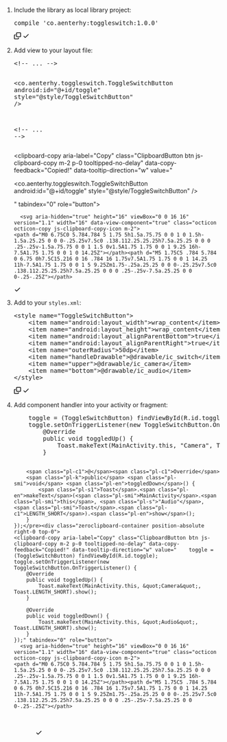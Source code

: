 <ol dir="auto">
<li>
<p dir="auto">Include the library as local library project:</p>
<div class="highlight highlight-source-groovy notranslate position-relative overflow-auto" dir="auto"><pre>compile <span class="pl-s"><span class="pl-pds">'</span>co.aenterhy:toggleswitch:1.0.0<span class="pl-pds">'</span></span></pre><div class="zeroclipboard-container position-absolute right-0 top-0">
    <clipboard-copy aria-label="Copy" class="ClipboardButton btn js-clipboard-copy m-2 p-0 tooltipped-no-delay" data-copy-feedback="Copied!" data-tooltip-direction="w" value="compile 'co.aenterhy:toggleswitch:1.0.0'" tabindex="0" role="button">
      <svg aria-hidden="true" height="16" viewBox="0 0 16 16" version="1.1" width="16" data-view-component="true" class="octicon octicon-copy js-clipboard-copy-icon m-2">
    <path d="M0 6.75C0 5.784.784 5 1.75 5h1.5a.75.75 0 0 1 0 1.5h-1.5a.25.25 0 0 0-.25.25v7.5c0 .138.112.25.25.25h7.5a.25.25 0 0 0 .25-.25v-1.5a.75.75 0 0 1 1.5 0v1.5A1.75 1.75 0 0 1 9.25 16h-7.5A1.75 1.75 0 0 1 0 14.25Z"></path><path d="M5 1.75C5 .784 5.784 0 6.75 0h7.5C15.216 0 16 .784 16 1.75v7.5A1.75 1.75 0 0 1 14.25 11h-7.5A1.75 1.75 0 0 1 5 9.25Zm1.75-.25a.25.25 0 0 0-.25.25v7.5c0 .138.112.25.25.25h7.5a.25.25 0 0 0 .25-.25v-7.5a.25.25 0 0 0-.25-.25Z"></path>
</svg>
      <svg aria-hidden="true" height="16" viewBox="0 0 16 16" version="1.1" width="16" data-view-component="true" class="octicon octicon-check js-clipboard-check-icon color-fg-success d-none m-2">
    <path d="M13.78 4.22a.75.75 0 0 1 0 1.06l-7.25 7.25a.75.75 0 0 1-1.06 0L2.22 9.28a.751.751 0 0 1 .018-1.042.751.751 0 0 1 1.042-.018L6 10.94l6.72-6.72a.75.75 0 0 1 1.06 0Z"></path>
</svg>
    </clipboard-copy>
  </div></div>
</li>
<li>
<p dir="auto">Add view to your layout file:</p>
<div class="highlight highlight-text-xml notranslate position-relative overflow-auto" dir="auto"><pre><span class="pl-c"><span class="pl-c">&lt;!--</span> ... <span class="pl-c">--&gt;</span></span>

&lt;<span class="pl-ent">co</span>.aenterhy.toggleswitch.ToggleSwitchButton
    <span class="pl-e">android</span><span class="pl-e">:</span><span class="pl-e">id</span>=<span class="pl-s"><span class="pl-pds">"</span>@+id/toggle<span class="pl-pds">"</span></span>
    <span class="pl-e">style</span>=<span class="pl-s"><span class="pl-pds">"</span>@style/ToggleSwitchButton<span class="pl-pds">"</span></span> /&gt;

<span class="pl-c"><span class="pl-c">&lt;!--</span> ... <span class="pl-c">--&gt;</span></span></pre><div class="zeroclipboard-container position-absolute right-0 top-0">
    <clipboard-copy aria-label="Copy" class="ClipboardButton btn js-clipboard-copy m-2 p-0 tooltipped-no-delay" data-copy-feedback="Copied!" data-tooltip-direction="w" value="<!-- ... -->

<co.aenterhy.toggleswitch.ToggleSwitchButton
    android:id=&quot;@+id/toggle&quot;
    style=&quot;@style/ToggleSwitchButton&quot; />

<!-- ... -->" tabindex="0" role="button">
      <svg aria-hidden="true" height="16" viewBox="0 0 16 16" version="1.1" width="16" data-view-component="true" class="octicon octicon-copy js-clipboard-copy-icon m-2">
    <path d="M0 6.75C0 5.784.784 5 1.75 5h1.5a.75.75 0 0 1 0 1.5h-1.5a.25.25 0 0 0-.25.25v7.5c0 .138.112.25.25.25h7.5a.25.25 0 0 0 .25-.25v-1.5a.75.75 0 0 1 1.5 0v1.5A1.75 1.75 0 0 1 9.25 16h-7.5A1.75 1.75 0 0 1 0 14.25Z"></path><path d="M5 1.75C5 .784 5.784 0 6.75 0h7.5C15.216 0 16 .784 16 1.75v7.5A1.75 1.75 0 0 1 14.25 11h-7.5A1.75 1.75 0 0 1 5 9.25Zm1.75-.25a.25.25 0 0 0-.25.25v7.5c0 .138.112.25.25.25h7.5a.25.25 0 0 0 .25-.25v-7.5a.25.25 0 0 0-.25-.25Z"></path>
</svg>
      <svg aria-hidden="true" height="16" viewBox="0 0 16 16" version="1.1" width="16" data-view-component="true" class="octicon octicon-check js-clipboard-check-icon color-fg-success d-none m-2">
    <path d="M13.78 4.22a.75.75 0 0 1 0 1.06l-7.25 7.25a.75.75 0 0 1-1.06 0L2.22 9.28a.751.751 0 0 1 .018-1.042.751.751 0 0 1 1.042-.018L6 10.94l6.72-6.72a.75.75 0 0 1 1.06 0Z"></path>
</svg>
    </clipboard-copy>
  </div></div>
</li>
<li>
<p dir="auto">Add to your <code>styles.xml</code>:</p>
<div class="highlight highlight-text-xml notranslate position-relative overflow-auto" dir="auto"><pre>&lt;<span class="pl-ent">style</span> <span class="pl-e">name</span>=<span class="pl-s"><span class="pl-pds">"</span>ToggleSwitchButton<span class="pl-pds">"</span></span>&gt;
    &lt;<span class="pl-ent">item</span> <span class="pl-e">name</span>=<span class="pl-s"><span class="pl-pds">"</span>android:layout_width<span class="pl-pds">"</span></span>&gt;wrap_content&lt;/<span class="pl-ent">item</span>&gt;
    &lt;<span class="pl-ent">item</span> <span class="pl-e">name</span>=<span class="pl-s"><span class="pl-pds">"</span>android:layout_height<span class="pl-pds">"</span></span>&gt;wrap_content&lt;/<span class="pl-ent">item</span>&gt;
    &lt;<span class="pl-ent">item</span> <span class="pl-e">name</span>=<span class="pl-s"><span class="pl-pds">"</span>android:layout_alignParentBottom<span class="pl-pds">"</span></span>&gt;true&lt;/<span class="pl-ent">item</span>&gt;
    &lt;<span class="pl-ent">item</span> <span class="pl-e">name</span>=<span class="pl-s"><span class="pl-pds">"</span>android:layout_alignParentRight<span class="pl-pds">"</span></span>&gt;true&lt;/<span class="pl-ent">item</span>&gt;
    &lt;<span class="pl-ent">item</span> <span class="pl-e">name</span>=<span class="pl-s"><span class="pl-pds">"</span>outerRadius<span class="pl-pds">"</span></span>&gt;50dp&lt;/<span class="pl-ent">item</span>&gt;
    &lt;<span class="pl-ent">item</span> <span class="pl-e">name</span>=<span class="pl-s"><span class="pl-pds">"</span>handleDrawable<span class="pl-pds">"</span></span>&gt;@drawable/ic_switch&lt;/<span class="pl-ent">item</span>&gt;
    &lt;<span class="pl-ent">item</span> <span class="pl-e">name</span>=<span class="pl-s"><span class="pl-pds">"</span>upper<span class="pl-pds">"</span></span>&gt;@drawable/ic_camera&lt;/<span class="pl-ent">item</span>&gt;
    &lt;<span class="pl-ent">item</span> <span class="pl-e">name</span>=<span class="pl-s"><span class="pl-pds">"</span>bottom<span class="pl-pds">"</span></span>&gt;@drawable/ic_audio&lt;/<span class="pl-ent">item</span>&gt;
&lt;/<span class="pl-ent">style</span>&gt;</pre><div class="zeroclipboard-container position-absolute right-0 top-0">
    <clipboard-copy aria-label="Copy" class="ClipboardButton btn js-clipboard-copy m-2 p-0 tooltipped-no-delay" data-copy-feedback="Copied!" data-tooltip-direction="w" value="
<style name=&quot;ToggleSwitchButton&quot;>
    <item name=&quot;android:layout_width&quot;>wrap_content</item>
    <item name=&quot;android:layout_height&quot;>wrap_content</item>
    <item name=&quot;android:layout_alignParentBottom&quot;>true</item>
    <item name=&quot;android:layout_alignParentRight&quot;>true</item>
    <item name=&quot;outerRadius&quot;>50dp</item>
    <item name=&quot;handleDrawable&quot;>@drawable/ic_switch</item>
    <item name=&quot;upper&quot;>@drawable/ic_camera</item>
    <item name=&quot;bottom&quot;>@drawable/ic_audio</item>
</style>" tabindex="0" role="button">
      <svg aria-hidden="true" height="16" viewBox="0 0 16 16" version="1.1" width="16" data-view-component="true" class="octicon octicon-copy js-clipboard-copy-icon m-2">
    <path d="M0 6.75C0 5.784.784 5 1.75 5h1.5a.75.75 0 0 1 0 1.5h-1.5a.25.25 0 0 0-.25.25v7.5c0 .138.112.25.25.25h7.5a.25.25 0 0 0 .25-.25v-1.5a.75.75 0 0 1 1.5 0v1.5A1.75 1.75 0 0 1 9.25 16h-7.5A1.75 1.75 0 0 1 0 14.25Z"></path><path d="M5 1.75C5 .784 5.784 0 6.75 0h7.5C15.216 0 16 .784 16 1.75v7.5A1.75 1.75 0 0 1 14.25 11h-7.5A1.75 1.75 0 0 1 5 9.25Zm1.75-.25a.25.25 0 0 0-.25.25v7.5c0 .138.112.25.25.25h7.5a.25.25 0 0 0 .25-.25v-7.5a.25.25 0 0 0-.25-.25Z"></path>
</svg>
      <svg aria-hidden="true" height="16" viewBox="0 0 16 16" version="1.1" width="16" data-view-component="true" class="octicon octicon-check js-clipboard-check-icon color-fg-success d-none m-2">
    <path d="M13.78 4.22a.75.75 0 0 1 0 1.06l-7.25 7.25a.75.75 0 0 1-1.06 0L2.22 9.28a.751.751 0 0 1 .018-1.042.751.751 0 0 1 1.042-.018L6 10.94l6.72-6.72a.75.75 0 0 1 1.06 0Z"></path>
</svg>
    </clipboard-copy>
  </div></div>
</li>
<li>
<p dir="auto">Add component handler into your activity or fragment:</p>
<div class="highlight highlight-source-java notranslate position-relative overflow-auto" dir="auto"><pre>    <span class="pl-s1">toggle</span> = (<span class="pl-smi">ToggleSwitchButton</span>) <span class="pl-en">findViewById</span>(<span class="pl-smi">R</span>.<span class="pl-s1">id</span>.<span class="pl-s1">toggle</span>);
    <span class="pl-s1">toggle</span>.<span class="pl-en">setOnTriggerListener</span>(<span class="pl-k">new</span> <span class="pl-smi">ToggleSwitchButton</span>.<span class="pl-smi">OnTriggerListener</span>() {
        <span class="pl-c1">@</span><span class="pl-c1">Override</span>
        <span class="pl-k">public</span> <span class="pl-smi">void</span> <span class="pl-en">toggledUp</span>() {
            <span class="pl-s1">Toast</span>.<span class="pl-en">makeText</span>(<span class="pl-smi">MainActivity</span>.<span class="pl-smi">this</span>, <span class="pl-s">"Camera"</span>, <span class="pl-smi">Toast</span>.<span class="pl-c1">LENGTH_SHORT</span>).<span class="pl-en">show</span>();
        }

        <span class="pl-c1">@</span><span class="pl-c1">Override</span>
        <span class="pl-k">public</span> <span class="pl-smi">void</span> <span class="pl-en">toggledDown</span>() {
            <span class="pl-s1">Toast</span>.<span class="pl-en">makeText</span>(<span class="pl-smi">MainActivity</span>.<span class="pl-smi">this</span>, <span class="pl-s">"Audio"</span>, <span class="pl-smi">Toast</span>.<span class="pl-c1">LENGTH_SHORT</span>).<span class="pl-en">show</span>();
        }
    });</pre><div class="zeroclipboard-container position-absolute right-0 top-0">
    <clipboard-copy aria-label="Copy" class="ClipboardButton btn js-clipboard-copy m-2 p-0 tooltipped-no-delay" data-copy-feedback="Copied!" data-tooltip-direction="w" value="    toggle = (ToggleSwitchButton) findViewById(R.id.toggle);
    toggle.setOnTriggerListener(new ToggleSwitchButton.OnTriggerListener() {
        @Override
        public void toggledUp() {
            Toast.makeText(MainActivity.this, &quot;Camera&quot;, Toast.LENGTH_SHORT).show();
        }

        @Override
        public void toggledDown() {
            Toast.makeText(MainActivity.this, &quot;Audio&quot;, Toast.LENGTH_SHORT).show();
        }
    });" tabindex="0" role="button">
      <svg aria-hidden="true" height="16" viewBox="0 0 16 16" version="1.1" width="16" data-view-component="true" class="octicon octicon-copy js-clipboard-copy-icon m-2">
    <path d="M0 6.75C0 5.784.784 5 1.75 5h1.5a.75.75 0 0 1 0 1.5h-1.5a.25.25 0 0 0-.25.25v7.5c0 .138.112.25.25.25h7.5a.25.25 0 0 0 .25-.25v-1.5a.75.75 0 0 1 1.5 0v1.5A1.75 1.75 0 0 1 9.25 16h-7.5A1.75 1.75 0 0 1 0 14.25Z"></path><path d="M5 1.75C5 .784 5.784 0 6.75 0h7.5C15.216 0 16 .784 16 1.75v7.5A1.75 1.75 0 0 1 14.25 11h-7.5A1.75 1.75 0 0 1 5 9.25Zm1.75-.25a.25.25 0 0 0-.25.25v7.5c0 .138.112.25.25.25h7.5a.25.25 0 0 0 .25-.25v-7.5a.25.25 0 0 0-.25-.25Z"></path>
</svg>
      <svg aria-hidden="true" height="16" viewBox="0 0 16 16" version="1.1" width="16" data-view-component="true" class="octicon octicon-check js-clipboard-check-icon color-fg-success d-none m-2">
    <path d="M13.78 4.22a.75.75 0 0 1 0 1.06l-7.25 7.25a.75.75 0 0 1-1.06 0L2.22 9.28a.751.751 0 0 1 .018-1.042.751.751 0 0 1 1.042-.018L6 10.94l6.72-6.72a.75.75 0 0 1 1.06 0Z"></path>
</svg>
    </clipboard-copy>
  </div></div>
</li>
</ol>
